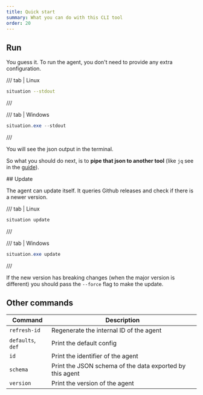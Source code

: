 ```yaml
---
title: Quick start
summary: What you can do with this CLI tool
order: 20
---
```

## Run

You guess it. To run the agent, you don't need to provide any extra configuration.

/// tab | Linux

```bash
situation --stdout
```

///

/// tab | Windows

```ps1
situation.exe --stdout
```

///

You will see the json output in the terminal. 



So what you should do next, is to **pipe that json to another tool** (like `jq` see in the [guide](./10_guides/jq-one-liners.md)).

## Update

The agent can update itself. It queries Github releases and check if there is a newer version.

/// tab | Linux

```bash
situation update
```

///


/// tab | Windows

```ps1
situation.exe update
```

///

If the new version has breaking changes (when the major version is different) you should pass the `--force` flag to make the update.


## Other commands

| Command           | Description                                              |
| ----------------- | -------------------------------------------------------- |
| `refresh-id`      | Regenerate the internal ID of the agent                  |
| `defaults`, `def` | Print the default config                                 |
| `id`              | Print the identifier of the agent                        |
| `schema`          | Print the JSON schema of the data exported by this agent |
| `version`         | Print the version of the agent                           |

